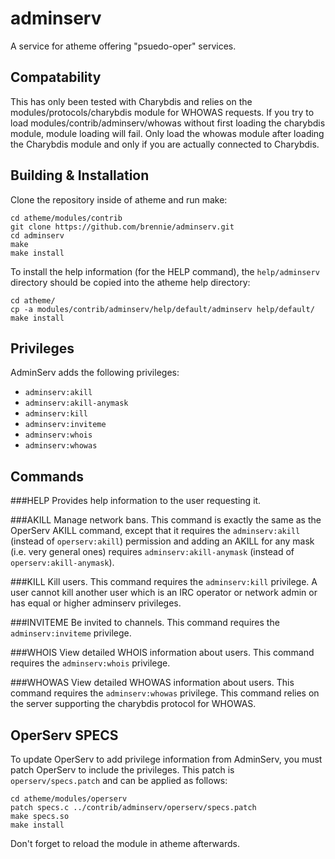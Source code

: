 adminserv
=========

A service for atheme offering "psuedo-oper" services.

Compatability
-------------

This has only been tested with Charybdis and relies on the
modules/protocols/charybdis module for WHOWAS requests. If you try to load
modules/contrib/adminserv/whowas without first loading the charybdis module,
module loading will fail. Only load the whowas module after loading the
Charybdis module and only if you are actually connected to Charybdis.

Building & Installation
-----------------------

Clone the repository inside of atheme and run make:

````
cd atheme/modules/contrib
git clone https://github.com/brennie/adminserv.git
cd adminserv
make
make install
````

To install the help information (for the HELP command), the `help/adminserv`
directory should be copied into the atheme help directory:

````
cd atheme/
cp -a modules/contrib/adminserv/help/default/adminserv help/default/
make install
````

Privileges
----------

AdminServ adds the following privileges:

 * `adminserv:akill`
 * `adminserv:akill-anymask`
 * `adminserv:kill`
 * `adminserv:inviteme`
 * `adminserv:whois`
 * `adminserv:whowas`

Commands
--------

###HELP
Provides help information to the user requesting it.

###AKILL
Manage network bans. This command is exactly the same as the OperServ AKILL
command, except that it requires the `adminserv:akill` (instead of
`operserv:akill`) permission and adding an AKILL for any mask (i.e. very
general ones) requires `adminserv:akill-anymask` (instead of
`operserv:akill-anymask`).

###KILL
Kill users. This command requires the `adminserv:kill` privilege. A user cannot
kill another user which is an IRC operator or network admin or has equal or
higher adminserv privileges.

###INVITEME
Be invited to channels. This command requires the `adminserv:inviteme`
privilege.

###WHOIS
View detailed WHOIS information about users. This command requires the
`adminserv:whois` privilege.

###WHOWAS
View detailed WHOWAS information about users. This command requires the
`adminserv:whowas` privilege. This command relies on the server supporting the
charybdis protocol for WHOWAS.

OperServ SPECS
--------------

To update OperServ to add privilege information from AdminServ, you must patch
OperServ to include the privileges. This patch is `operserv/specs.patch` and
can be applied as follows:

````
cd atheme/modules/operserv
patch specs.c ../contrib/adminserv/operserv/specs.patch
make specs.so
make install
````

Don't forget to reload the module in atheme afterwards.

